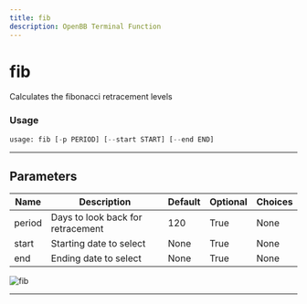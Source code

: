```yaml
---
title: fib
description: OpenBB Terminal Function
---
```


# fib

Calculates the fibonacci retracement levels

### Usage

```python
usage: fib [-p PERIOD] [--start START] [--end END]
```

---

## Parameters

| Name | Description | Default | Optional | Choices |
| ---- | ----------- | ------- | -------- | ------- |
| period | Days to look back for retracement | 120 | True | None |
| start | Starting date to select | None | True | None |
| end | Ending date to select | None | True | None |
![fib](https://user-images.githubusercontent.com/46355364/154310727-81a1eab3-5565-42c7-8b47-4f80288dd700.png)

---

